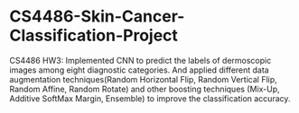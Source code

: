 # CS4486-Skin-Cancer-Classification-Project
CS4486 HW3:  Implemented CNN to predict the labels of dermoscopic images among eight diagnostic categories. And applied different data augmentation techniques(Random Horizontal Flip, Random Vertical Flip, Random Affine, Random Rotate) and other boosting techniques (Mix-Up, Additive SoftMax Margin,  Ensemble) to improve the classification accuracy.
